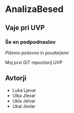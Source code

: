 # AnalizaBesed
## Vaje pri UVP
### Še en podpodnaslov
_Pišemo poševno_ in *poudarjeno*

Moj prvi GIT repozitorij
UVP

## Avtorji

- Luka Ljevar
- Ulka Jlevar
- Ukla Jelvar
- Ukal Jevlar 
